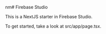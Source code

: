 nm# Firebase Studio

This is a NextJS starter in Firebase Studio.

To get started, take a look at src/app/page.tsx.
